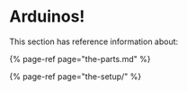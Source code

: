 # Arduinos!

This section has reference information about:

{% page-ref page="the-parts.md" %}

{% page-ref page="the-setup/" %}



